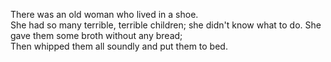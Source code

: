 There was an old woman who lived in a shoe.  
She had so many terrible, terrible children; she didn't know what to do.
She gave them some broth without any bread;  
Then whipped them all soundly and put them to bed.  
